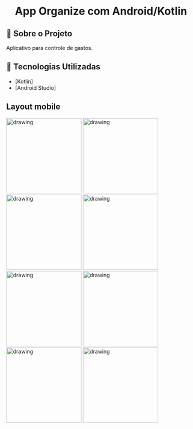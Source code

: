 <h1 align="center">
    <br>App Organize com Android/Kotlin <br/>
</h1>

## :bookmark: Sobre o Projeto

Aplicativo para controle de gastos.

## :rocket: Tecnologias Utilizadas

- [Kotlin]
- [Android Studio]

## Layout mobile


<img src="https://github.com/user-attachments/assets/d7b6e4f8-83af-4d8a-a3cd-b43e9eb7f348" alt="drawing" width="200"/>
<img src="https://github.com/user-attachments/assets/7be78627-ae33-4771-8923-b2d5434714c5" alt="drawing" width="200"/>
<img src="https://github.com/user-attachments/assets/98f4b85a-b89f-45db-aabf-679d6922a062" alt="drawing" width="200"/>
<img src="https://github.com/user-attachments/assets/141e672d-306b-4961-aad8-e4dfb3b4a126" alt="drawing" width="200"/>
<img src="https://github.com/user-attachments/assets/e0cd35a7-1acf-4c40-8a74-d58844935cde" alt="drawing" width="200"/>
<img src="https://github.com/user-attachments/assets/fe0b75fc-11b1-435b-945a-78a4c9e69354" alt="drawing" width="200"/>
<img src="https://github.com/user-attachments/assets/ce6ac696-1a7f-4e89-8afb-8edc1bfaf33d" alt="drawing" width="200"/>
<img src="https://github.com/user-attachments/assets/2744df50-fdcb-426a-862f-15a7ffadceb8" alt="drawing" width="200"/>





